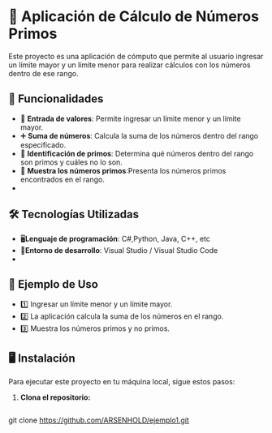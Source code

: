 # 🏧 Aplicación de Cálculo de Números Primos 

Este proyecto es una aplicación de cómputo que permite al usuario ingresar un límite mayor y un límite menor para realizar cálculos con los números dentro de ese rango. 

## 🚀 Funcionalidades  

- 🔢 **Entrada de valores**: Permite ingresar un límite menor y un límite mayor.  
- ➕ **Suma de números**: Calcula la suma de los números dentro del rango especificado.  
- 🔎 **Identificación de primos**: Determina qué números dentro del rango son primos y cuáles no lo son.
- 📌 **Muestra los números primos**:Presenta los números primos encontrados en el rango.
- 
## 🛠 Tecnologías Utilizadas  

- 🖥**Lenguaje de programación**: C#,Python, Java, C++, etc 
- 🔧**Entorno de desarrollo**: Visual Studio / Visual Studio Code
- 
## 📄 Ejemplo de Uso

- 1️⃣ Ingresar un límite menor y un límite mayor.  
- 2️⃣ La aplicación calcula la suma de los números en el rango. 
- 3️⃣ Muestra los números primos y no primos.

## 🖥 Instalación  

Para ejecutar este proyecto en tu máquina local, sigue estos pasos:  

1. **Clona el repositorio:**  
   ```bash
  git clone https://github.com/ARSENHOLD/ejemplo1.git

